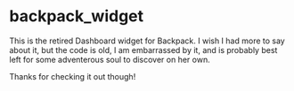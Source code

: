backpack_widget
===============

This is the retired Dashboard widget for Backpack. I wish I had more to say about it, but the code is old, I am embarrassed by it, and is probably best left for some adventerous soul to discover on her own.

Thanks for checking it out though!